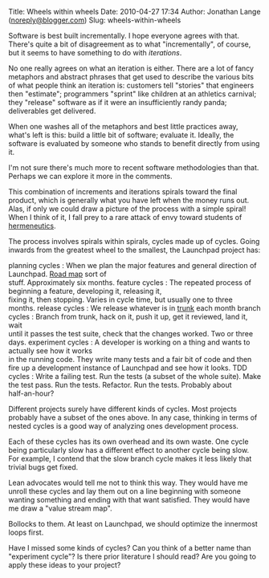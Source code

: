 Title: Wheels within wheels
Date: 2010-04-27 17:34
Author: Jonathan Lange (noreply@blogger.com)
Slug: wheels-within-wheels

Software is best built incrementally. I hope everyone agrees with that.
There's quite a bit of disagreement as to what "incrementally", of
course, but it seems to have something to do with *iterations*.  
  
No one really agrees on what an iteration is either. There are a lot of
fancy metaphors and abstract phrases that get used to describe the
various bits of what people think an iteration is: customers tell
"stories" that engineers then "estimate"; programmers "sprint" like
children at an athletics carnival; they "release" software as if it were
an insufficiently randy panda; deliverables get delivered.  
  
When one washes all of the metaphors and best little practices away,
what's left is this: build a little bit of software; evaluate it.
Ideally, the software is evaluated by someone who stands to benefit
directly from using it.  
  
I'm not sure there's much more to recent software methodologies than
that. Perhaps we can explore it more in the comments.  
  
This combination of increments and iterations spirals toward the final
product, which is generally what you have left when the money runs out.
Alas, if only we could draw a picture of the process with a simple
spiral! When I think of it, I fall prey to a rare attack of envy toward
students of [hermeneutics](http://en.wikipedia.org/wiki/Hermeneutics).  
  
The process involves spirals within spirals, cycles made up of cycles.
Going  
inwards from the greatest wheel to the smallest, the Launchpad project
has:  

planning cycles
:   When we plan the major features and general direction of Launchpad.
    [Road map](https://dev.launchpad.net/RoadMap) sort of  
   stuff. Approximately six months.
feature cycles
:   The repeated process of beginning a feature, developing it,
    releasing it,  
   fixing it, then stopping. Varies in cycle time, but usually one to
    three  
   months.
release cycles
:   We release whatever is in [trunk](https://dev.launchpad.net/Trunk)
    each month
branch cycles
:   Branch from trunk, hack on it, push it up, get it reviewed, land it,
    wait  
   until it passes the test suite, check that the changes worked. Two
    or three  
   days.
experiment cycles
:   A developer is working on a thing and wants to actually see how it
    works  
   in the running code. They write many tests and a fair bit of code
    and then  
   fire up a development instance of Launchpad and see how it looks.
TDD cycles
:   Write a failing test. Run the tests (a subset of the whole suite).
    Make  
   the test pass. Run the tests. Refactor. Run the tests. Probably
    about  
   half-an-hour?

Different projects surely have different kinds of cycles. Most projects
probably have a subset of the ones above. In any case, thinking in terms
of nested cycles is a good way of analyzing ones development process.  
  
Each of these cycles has its own overhead and its own waste. One cycle
being particularly slow has a different effect to another cycle being
slow. For example, I contend that the slow branch cycle makes it less
likely that trivial bugs get fixed.  
  
Lean advocates would tell me not to think this way. They would have me
unroll these cycles and lay them out on a line beginning with someone
wanting something and ending with that want satisfied. They would have
me draw a "value stream map".  
  
Bollocks to them. At least on Launchpad, we should optimize the
innermost loops first.  
  
Have I missed some kinds of cycles? Can you think of a better name than
"experiment cycle"? Is there prior literature I should read? Are you
going to apply these ideas to your project?

